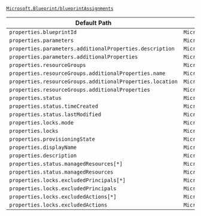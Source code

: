 [`Microsoft.Blueprint/blueprintAssignments`](https://docs.microsoft.com/en-us/azure/templates/microsoft.blueprint/blueprintassignments)

| Default Path | Alias |
|---|---|
| `properties.blueprintId` | `Microsoft.Blueprint/blueprintAssignments/blueprintId` |
| `properties.parameters` | `Microsoft.Blueprint/blueprintAssignments/parameters` |
| `properties.parameters.additionalProperties.description` | `Microsoft.Blueprint/blueprintAssignments/parameters.additionalProperties.description` |
| `properties.parameters.additionalProperties` | `Microsoft.Blueprint/blueprintAssignments/parameters.additionalProperties` |
| `properties.resourceGroups` | `Microsoft.Blueprint/blueprintAssignments/resourceGroups` |
| `properties.resourceGroups.additionalProperties.name` | `Microsoft.Blueprint/blueprintAssignments/resourceGroups.additionalProperties.name` |
| `properties.resourceGroups.additionalProperties.location` | `Microsoft.Blueprint/blueprintAssignments/resourceGroups.additionalProperties.location` |
| `properties.resourceGroups.additionalProperties` | `Microsoft.Blueprint/blueprintAssignments/resourceGroups.additionalProperties` |
| `properties.status` | `Microsoft.Blueprint/blueprintAssignments/status` |
| `properties.status.timeCreated` | `Microsoft.Blueprint/blueprintAssignments/status.timeCreated` |
| `properties.status.lastModified` | `Microsoft.Blueprint/blueprintAssignments/status.lastModified` |
| `properties.locks.mode` | `Microsoft.Blueprint/blueprintAssignments/locks.mode` |
| `properties.locks` | `Microsoft.Blueprint/blueprintAssignments/locks` |
| `properties.provisioningState` | `Microsoft.Blueprint/blueprintAssignments/provisioningState` |
| `properties.displayName` | `Microsoft.Blueprint/blueprintAssignments/displayName` |
| `properties.description` | `Microsoft.Blueprint/blueprintAssignments/description` |
| `properties.status.managedResources[*]` | `Microsoft.Blueprint/blueprintAssignments/status.managedResources[*]` |
| `properties.status.managedResources` | `Microsoft.Blueprint/blueprintAssignments/status.managedResources` |
| `properties.locks.excludedPrincipals[*]` | `Microsoft.Blueprint/blueprintAssignments/locks.excludedPrincipals[*]` |
| `properties.locks.excludedPrincipals` | `Microsoft.Blueprint/blueprintAssignments/locks.excludedPrincipals` |
| `properties.locks.excludedActions[*]` | `Microsoft.Blueprint/blueprintAssignments/locks.excludedActions[*]` |
| `properties.locks.excludedActions` | `Microsoft.Blueprint/blueprintAssignments/locks.excludedActions` |

